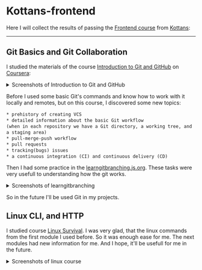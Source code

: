 # Kottans-frontend

Here I will collect the results of passing the [Frontend course](https://kottans.org/frontend/faq.html) from [Kottans](https://kottans.org/):


____

## Git Basics and Git Collaboration

I studied the materials of the course [Introduction to Git and GitHub](https://www.coursera.org/learn/introduction-git-github) on [Coursera](https://www.coursera.org/):


<details>
<summary>Screenshots of Introduction to Git and GitHub</summary>

[<img src="/task_git_collaboration/coursera_git1.png" width="60%" alt="1 week"/>](./task_git_collaboration/coursera_git1.png)

[<img src="/task_git_collaboration/coursera_git2.png" width="60%" alt="2 week"/>](./task_git_collaboration/coursera_git2.png)

[<img src="/task_git_collaboration/coursera_git2.1.png" width="60%" alt="2 week"/>](./task_git_collaboration/coursera_git2.1.png)

[<img src="/task_git_collaboration/coursera_git3.png" width="60%" alt="3 week"/>](./task_git_collaboration/coursera_git3.png)

[<img src="/task_git_collaboration/coursera_git4.png" width="60%" alt="4 week"/>](./task_git_collaboration/coursera_git3.png)
</details>

Before I used some basic Git's commands and know how to work with it locally and remotes, but on this course, I discovered some new topics:

 	* prehistory of creating VCS 
 	* detailed information about the basic Git workflow 
 	(when in each repository we have a Git directory, a working tree, and a staging area) 	
	* pull-merge-push workflow
	* pull requests
	* tracking(bugs) issues
	* a continuous integration (CI) and continuous delivery (CD)

Then I had some practice in the [learngitbranching.js.org](https://learngitbranching.js.org). These tasks were very usefull to understanding how the git works.

<details>
<summary>Screenshots of learngitbranching</summary>

[<img src="/task_git_collaboration/git1.png" width="60%" alt="learngitbranching1screen"/>](./task_git_collaboration/git1.png)

[<img src="/task_git_collaboration/git2.png" width="60%" alt="learngitbranching2screen"/>](./task_git_collaboration/git2.png)

[<img src="/task_git_collaboration/git3.png" width="60%" alt="learngitbranching3screen"/>](./task_git_collaboration/git3.png)

</details>

So in the future I'll be used Git in my projects.

## Linux CLI, and HTTP

I studied course [Linux Survival](https://linuxsurvival.com). I was very glad, that the linux commands from the first module I used before. So it was enough ease for me. The next modules had new information for me. And I hope, it'll be usefull for me in the future.

<details>
<summary>Screenshots of linux course</summary>


[<img src="/task_linux_cli/linux1.png" width="60%" alt="linux1">](./task_linux_cli/linux1.png)


[<img src="/task_linux_cli/linux2.png" width="60%" alt="linux2">](./task_linux_cli/linux2.png)


[<img src="/task_linux_cli/linux3.png" width="60%" alt="linux3">](./task_linux_cli/linux3.png)


[<img src="/task_linux_cli/linux4.png" width="60%" alt="linux4">](./task_linux_cli/linux4.png)


</details>



